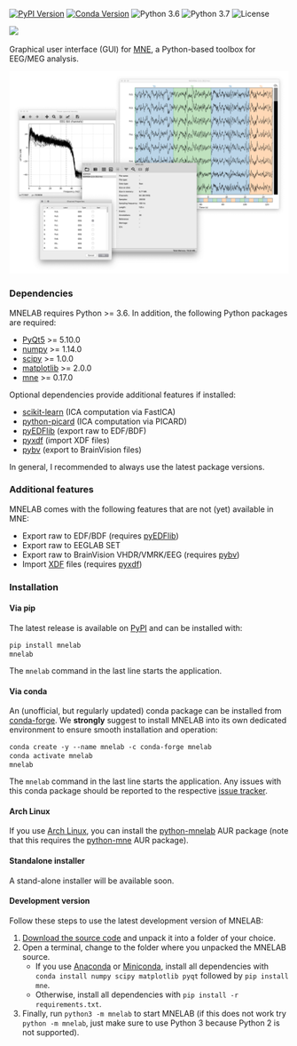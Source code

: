 [![PyPI Version](https://img.shields.io/pypi/v/mnelab.svg)](https://pypi.org/project/mnelab/)
[![Conda Version](https://img.shields.io/conda/vn/conda-forge/mnelab.svg)](https://anaconda.org/conda-forge/mnelab)
![Python 3.6](https://img.shields.io/badge/python-3.6-green.svg)
![Python 3.7](https://img.shields.io/badge/python-3.7-green.svg)
![License](https://img.shields.io/github/license/cbrnr/mnelab)

![](https://raw.githubusercontent.com/cbrnr/mnelab/master/mnelab/images/mnelab_logo.png)

Graphical user interface (GUI) for [MNE](https://github.com/mne-tools/mne-python), a Python-based toolbox for EEG/MEG analysis.

![](https://raw.githubusercontent.com/cbrnr/mnelab/master/mnelab.png)

### Dependencies
MNELAB requires Python >= 3.6. In addition, the following Python packages are required:
- [PyQt5](https://www.riverbankcomputing.com/software/pyqt/download5) >= 5.10.0
- [numpy](http://www.numpy.org/) >= 1.14.0
- [scipy](https://www.scipy.org/scipylib/index.html) >= 1.0.0
- [matplotlib](https://matplotlib.org/) >= 2.0.0
- [mne](https://github.com/mne-tools/mne-python) >= 0.17.0

Optional dependencies provide additional features if installed:
- [scikit-learn]() (ICA computation via FastICA)
- [python-picard](https://pierreablin.github.io/picard/) (ICA computation via PICARD)
- [pyEDFlib](https://github.com/holgern/pyedflib) (export raw to EDF/BDF)
- [pyxdf](https://github.com/xdf-modules/xdf-Python) (import XDF files)
- [pybv](https://github.com/bids-standard/pybv) (export to BrainVision files)

In general, I recommended to always use the latest package versions.

### Additional features
MNELAB comes with the following features that are not (yet) available in MNE:
- Export raw to EDF/BDF (requires [pyEDFlib](https://github.com/holgern/pyedflib))
- Export raw to EEGLAB SET
- Export raw to BrainVision VHDR/VMRK/EEG (requires [pybv](https://github.com/bids-standard/pybv))
- Import [XDF](https://github.com/sccn/xdf/wiki/Specifications) files (requires [pyxdf](https://github.com/xdf-modules/xdf-Python))

### Installation
#### Via pip
The latest release is available on [PyPI](https://pypi.python.org/pypi) and can be installed with:
```
pip install mnelab
mnelab
```
The `mnelab` command in the last line starts the application.

#### Via conda
An (unofficial, but regularly updated) conda package can be installed from [conda-forge](https://conda-forge.org/).
We **strongly** suggest to install MNELAB into its own dedicated environment to ensure smooth installation
and operation:
```
conda create -y --name mnelab -c conda-forge mnelab
conda activate mnelab
mnelab
```
The `mnelab` command in the last line starts the application.
Any issues with this conda package should be reported to the respective
[issue tracker](https://github.com/conda-forge/mnelab-feedstock/issues).

#### Arch Linux
If you use [Arch Linux](https://www.archlinux.org/), you can install the [python-mnelab](https://aur.archlinux.org/packages/python-mnelab/) AUR package (note that this requires the [python-mne](https://aur.archlinux.org/packages/python-mne/) AUR package).


#### Standalone installer
A stand-alone installer will be available soon.


#### Development version
Follow these steps to use the latest development version of MNELAB:

1. [Download the source code](https://github.com/cbrnr/mnelab/archive/master.zip) and unpack it into a folder of your choice.
2. Open a terminal, change to the folder where you unpacked the MNELAB source.
    - If you use [Anaconda](https://www.anaconda.com/distribution/) or [Miniconda](https://docs.conda.io/en/latest/miniconda.html), install all dependencies with `conda install numpy scipy matplotlib pyqt` followed by `pip install mne`.
    - Otherwise, install all dependencies with `pip install -r requirements.txt`.
3. Finally, run `python3 -m mnelab` to start MNELAB (if this does not work try `python -m mnelab`, just make sure to use Python 3 because Python 2 is not supported).
